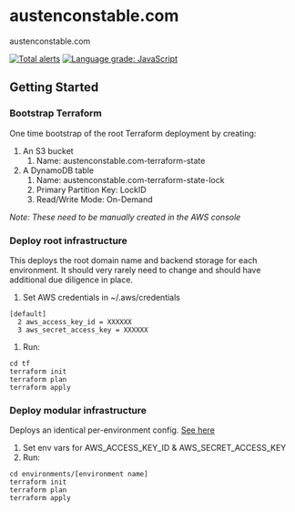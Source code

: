 # austenconstable.com
austenconstable.com

[![Total alerts](https://img.shields.io/lgtm/alerts/g/awconstable/austenconstable.com.svg?logo=lgtm&logoWidth=18)](https://lgtm.com/projects/g/awconstable/austenconstable.com/alerts/)
[![Language grade: JavaScript](https://img.shields.io/lgtm/grade/javascript/g/awconstable/austenconstable.com.svg?logo=lgtm&logoWidth=18)](https://lgtm.com/projects/g/awconstable/austenconstable.com/context:javascript)

## Getting Started

### Bootstrap Terraform
One time bootstrap of the root Terraform deployment by creating:
1. An S3 bucket
   1. Name: austenconstable.com-terraform-state 
1. A DynamoDB table
   1. Name: austenconstable.com-terraform-state-lock
   1. Primary Partition Key: LockID
   1. Read/Write Mode: On-Demand
   
_Note: These need to be manually created in the AWS console_
 
### Deploy root infrastructure
This deploys the root domain name and backend storage for each environment.
It should very rarely need to change and should have additional due diligence in place.

1. Set AWS credentials in ~/.aws/credentials
```
[default]
  2 aws_access_key_id = XXXXXX
  3 aws_secret_access_key = XXXXXX
```
1. Run:
```
cd tf
terraform init
terraform plan
terraform apply
```
### Deploy modular infrastructure
Deploys an identical per-environment config. [See here](https://github.com/fedekau/terraform-with-circleci-example)
1. Set env vars for AWS_ACCESS_KEY_ID & AWS_SECRET_ACCESS_KEY
1. Run:
```
cd environments/[environment name] 
terraform init
terraform plan
terraform apply
```